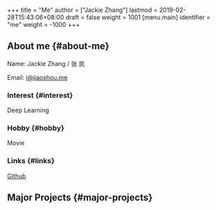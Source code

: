 +++
title = "Me"
author = ["Jackie Zhang"]
lastmod = 2019-02-28T15:43:06+08:00
draft = false
weight = 1001
[menu.main]
  identifier = "me"
  weight = -1000
+++

## About me {#about-me}

Name: Jackie Zhang / 张 凯

Email: i@jiaoshou.me


### Interest {#interest}

Deep Learning


### Hobby {#hobby}

Movie


### Links {#links}

[Github](https://github.com/iceiceiceJack/)


## Major Projects {#major-projects}
